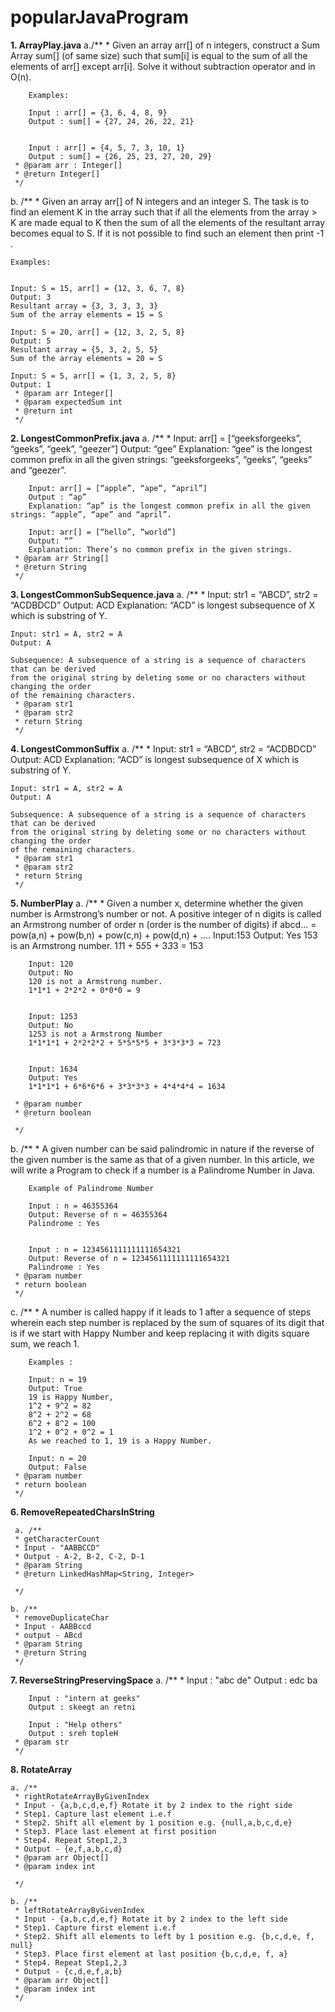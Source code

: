 # popularJavaProgram

**1. ArrayPlay.java**
   a./**
	 * Given an array arr[] of n integers, construct a Sum Array sum[] (of same size) such that sum[i] is equal to the sum of all the elements of arr[] except arr[i]. Solve it without subtraction operator and in O(n).

		Examples:
		
		Input : arr[] = {3, 6, 4, 8, 9} 
		Output : sum[] = {27, 24, 26, 22, 21}
		
		
		Input : arr[] = {4, 5, 7, 3, 10, 1} 
		Output : sum[] = {26, 25, 23, 27, 20, 29}  
	 * @param arr : Integer[]
	 * @return Integer[]
	 */
 b. /**
	 * Given an array arr[] of N integers and an integer S. The task is to find an element K in the array such that if all the elements from the array > K are made equal to K then the sum of all the elements of the resultant array becomes equal to S. If it is not possible to find such an element then print -1 .

	Examples: 
	
	
	Input: S = 15, arr[] = {12, 3, 6, 7, 8} 
	Output: 3 
	Resultant array = {3, 3, 3, 3, 3} 
	Sum of the array elements = 15 = S
	
	Input: S = 20, arr[] = {12, 3, 2, 5, 8} 
	Output: 5 
	Resultant array = {5, 3, 2, 5, 5} 
	Sum of the array elements = 20 = S
	
	Input: S = 5, arr[] = {1, 3, 2, 5, 8} 
	Output: 1 
	 * @param arr Integer[]
	 * @param expectedSum int
	 * @return int
	 */

  **2. LongestCommonPrefix.java**
    a. /**
	 * 	Input: arr[] = [“geeksforgeeks”, “geeks”, “geek”, “geezer”]
		Output: “gee”
		Explanation: “gee” is the longest common prefix in all the given strings: “geeksforgeeks”, “geeks”, “geeks” and “geezer”.
		
		Input: arr[] = [“apple”, “ape”, “april”]
		Output : “ap”
		Explanation: “ap” is the longest common prefix in all the given strings: “apple”, “ape” and “april”.
		
		Input: arr[] = [“hello”, “world”]
		Output: “”
		Explanation: There’s no common prefix in the given strings.
	 * @param arr String[]
	 * @return String
	 */

**3. LongestCommonSubSequence.java**
    a.  /**
	 * Input: str1 = “ABCD”, str2 = “ACDBDCD”
	Output: ACD
	Explanation:
	“ACD” is longest subsequence of X which is substring of Y.
	
	
	Input: str1 = A, str2 = A
	Output: A
	
	Subsequence: A subsequence of a string is a sequence of characters that can be derived 
	from the original string by deleting some or no characters without changing the order 
	of the remaining characters.
	 * @param str1
	 * @param str2
	 * return String
	 */

  **4. LongestCommonSuffix**
     a.  /**
	 * Input: str1 = “ABCD”, str2 = “ACDBDCD”
  	Output: ACD
  	Explanation:
  	“ACD” is longest subsequence of X which is substring of Y.
	
  	Input: str1 = A, str2 = A
  	Output: A
	
	Subsequence: A subsequence of a string is a sequence of characters that can be derived 
	from the original string by deleting some or no characters without changing the order 
	of the remaining characters.
	 * @param str1
	 * @param str2
	 * return String
	 */

  **5. NumberPlay**
     a. /**
	 * Given a number x, determine whether the given number is Armstrong’s number or not.
		A positive integer of n digits is called an Armstrong number of order n (order is the number of digits) if
		abcd... = pow(a,n) + pow(b,n) + pow(c,n) + pow(d,n) + .... 
		Input:153
		Output: Yes
		153 is an Armstrong number.
		1*1*1 + 5*5*5 + 3*3*3 = 153
		
		
		Input: 120
		Output: No
		120 is not a Armstrong number.
		1*1*1 + 2*2*2 + 0*0*0 = 9
		
		
		Input: 1253
		Output: No
		1253 is not a Armstrong Number
		1*1*1*1 + 2*2*2*2 + 5*5*5*5 + 3*3*3*3 = 723
		
		
		Input: 1634
		Output: Yes
		1*1*1*1 + 6*6*6*6 + 3*3*3*3 + 4*4*4*4 = 1634
		
	 * @param number
	 * @return boolean
    
	 */ 

  b. /**
	 * A given number can be said palindromic in nature if the reverse of the given number is the same as that of a given number. In this article, we will write a Program to check if a number is a Palindrome Number in Java.

		Example of Palindrome Number
		
		Input : n = 46355364
		Output: Reverse of n = 46355364
		Palindrome : Yes
		
		
		Input : n = 1234561111111111654321
		Output: Reverse of n = 1234561111111111654321
		Palindrome : Yes
	 * @param number
	 * return boolean
	 */

  c. /**
	 * A number is called happy if it leads to 1 after a sequence of steps wherein each step number is replaced by the sum of squares of its digit that is if we start with Happy Number and keep replacing it with digits square sum, we reach 1. 

		Examples : 
		
		Input: n = 19
		Output: True
		19 is Happy Number,
		1^2 + 9^2 = 82
		8^2 + 2^2 = 68
		6^2 + 8^2 = 100
		1^2 + 0^2 + 0^2 = 1
		As we reached to 1, 19 is a Happy Number.
		
		Input: n = 20
		Output: False
	 * @param number
	 * return boolean
	 */

  **6. RemoveRepeatedCharsInString**
     
     a. /**
	 * getCharacterCount
	 * Input - "AABBCCD"
	 * Output - A-2, B-2, C-2, D-1
	 * @param String
	 * @return LinkedHashMap<String, Integer>
    
	 */
  
    b. /**
	 * removeDuplicateChar
	 * Input - AABBccd
	 * output - ABcd
	 * @param String
	 * @return String
	 */

**7. ReverseStringPreservingSpace**
     a. /**
	 * Input  : "abc de"
		Output : edc ba
		
		Input : "intern at geeks"
		Output : skeegt an retni
		
		Input : "Help others"
		Output : sreh topleH
	 * @param str
	 */

**8. RotateArray**
     
    a. /**
	 * rightRotateArrayByGivenIndex
	 * Input - {a,b,c,d,e,f} Rotate it by 2 index to the right side
	 * Step1. Capture last element i.e.f 
	 * Step2. Shift all element by 1 position e.g. {null,a,b,c,d,e}
	 * Step3. Place last element at first position
	 * Step4. Repeat Step1,2,3 
	 * Output - {e,f,a,b,c,d}
	 * @param arr Object[]
	 * @param index int
    
	 */
  
    b. /**
	 * leftRotateArrayByGivenIndex
	 * Input - {a,b,c,d,e,f} Rotate it by 2 index to the left side
	 * Step1. Capture first element i.e.f 
	 * Step2. Shift all elements to left by 1 position e.g. {b,c,d,e, f, null}
	 * Step3. Place first element at last position {b,c,d,e, f, a}
	 * Step4. Repeat Step1,2,3 
	 * Output - {c,d,e,f,a,b}
	 * @param arr Object[]
	 * @param index int
	 */
